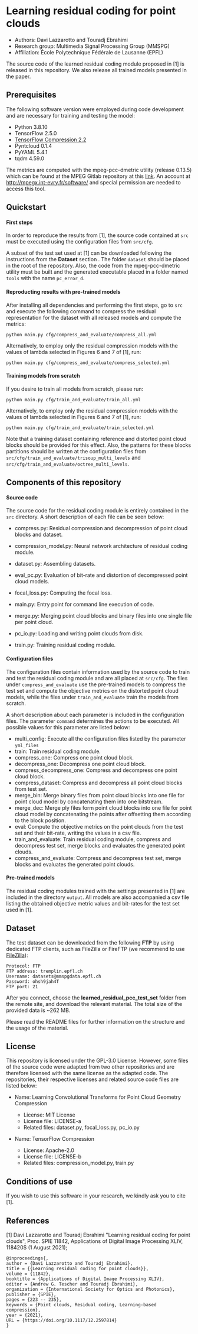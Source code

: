 # Learning residual coding for point clouds



 * Authors: Davi Lazzarotto and Touradj Ebrahimi
 * Research group: Multimedia Signal Processing Group (MMSPG)
 * Affiliation: École Polytechnique Fédérale de Lausanne (EPFL)

The source code of the learned residual coding module proposed in [1] is released in this repository. We also release all trained models presented in the paper. 



## Prerequisites

The following software version were employed during code development and are necessary for training and testing the model:

* Python 3.8.10
* TensorFlow 2.5.0
* [TensorFlow Compression 2.2](https://github.com/tensorflow/compression)
* Pyntcloud 0.1.4
* PyYAML 5.4.1
* tqdm 4.59.0

The metrics are computed with the mpeg-pcc-dmetric utility (release 0.13.5) which can be found at the MPEG Gitlab repository at this [link](http://mpegx.int-evry.fr/software/MPEG/PCC/mpeg-pcc-dmetric). An account at http://mpegx.int-evry.fr/software/ and special permission are needed to access this tool. 

## Quickstart

#### First steps

In order to reproduce the results from [1], the source code contained at ```src``` must be executed using the configuration files from ```src/cfg```.  

A subset of the test set used at [1] can be downloaded following the instructions from the **Dataset** section . The folder ```dataset``` should be placed in the root of the repository. Also, the code from the mpeg-pcc-dmetric utility must be built and the generated executable placed in a folder named ```tools``` with the name ```pc_error_d```.

#### Reproducting results with pre-trained models

After installing all dependencies and performing the first steps, go to ```src``` and execute the following command to compress the residual representation for the dataset with all released models and compute the metrics:

```python main.py cfg/compress_and_evaluate/compress_all.yml```

Alternatively, to employ only the residual compression models with the values of lambda selected in Figures 6 and 7 of [1], run:

```python main.py cfg/compress_and_evaluate/compress_selected.yml```

#### Training models from scratch

If you desire to train all models from scratch, please run:

```python main.py cfg/train_and_evaluate/train_all.yml```

Alternatively, to employ only the residual compression models with the values of lambda selected in Figures 6 and 7 of [1], run:

```python main.py cfg/train_and_evaluate/train_selected.yml```

Note that a training dataset containing reference and distorted point cloud blocks should be provided for this effect. Also, the patterns for these blocks partitions should be written at the configuration files from ```src/cfg/train_and_evaluate/trisoup_multi_levels``` and ```src/cfg/train_and_evaluate/octree_multi_levels```.

## Components of this repository

#### Source code

The source code for the residual coding module is entirely contained in the ```src``` directory. A short description of each file can be seen below:

* compress.py: Residual compression and decompression of point cloud blocks and dataset.
* compression_model.py: Neural network architecture of residual coding module.
* dataset.py: Assembling datasets.
* eval_pc.py: Evaluation of bit-rate and distortion of decompressed point cloud models.
* focal_loss.py: Computing the focal loss.

* main.py: Entry point for command line execution of code.
* merge.py: Merging point cloud blocks and binary files into one single file per point cloud.
* pc_io.py: Loading and writing point clouds from disk.
* train.py: Training residual coding module.

#### Configuration files

The configuration files contain information used by the source code to train and test the residual coding module and are all placed at ```src/cfg```. The files under ```compress_and_evaluate``` use the pre-trained models to compress the test set and compute the objective metrics on the distorted point cloud models, while the files under ```train_and_evaluate``` train the models from scratch. 

A short description about each parameter is included in the configuration files. The parameter ```command``` determines the actions to be executed. All possible values for this parameter are listed below:

* multi_config: Execute all the configuration files listed by the parameter ```yml_files```
* train: Train residual coding module.
* compress_one: Compress one point cloud block.
* decompress_one: Decompress one point cloud block.
* compress_decompress_one: Compress and decompress one point cloud block.
* compress_dataset: Compress and decompress all point cloud blocks from test set.
* merge_bin: Merge binary files from point cloud blocks into one file for point cloud model by concatenating them into one bitstream.
* merge_dec: Merge ply files form point cloud blocks into one file for point cloud model by concatenating the points after offsetting them according to the block position.
* eval: Compute the objective metrics on the point clouds from the test set and their bit-rate, writing the values in a csv file.
* train_and_evaluate: Train residual coding module, compress and decompress test set, merge blocks and evaluates the generated point clouds.
* compress_and_evaluate: Compress and decompress test set, merge blocks and evaluates the generated point clouds.

#### Pre-trained models

The residual coding modules trained with the settings presented in [1] are included in the directory ```output```. All models are also accompanied a csv file listing the obtained objective metric values and bit-rates for the test set used in [1].

## Dataset 

The test dataset can be downloaded from the following **FTP** by using dedicated FTP clients, such as FileZilla or FireFTP (we recommend to use [FileZilla](https://filezilla-project.org/)):

```
Protocol: FTP
FTP address: tremplin.epfl.ch
Username: datasets@mmspgdata.epfl.ch
Password: ohsh9jah4T
FTP port: 21
```

After you connect, choose the **learned_residual_pcc_test_set** folder from the remote site, and download the relevant material. The total size of the provided data is ~262 MB. 

Please read the README files for further information on the structure and the usage of the material.

## License

This repository is licensed under the GPL-3.0 License. However, some files of the source code were adapted from two other repositories and are therefore licensed with the same license as the adapted code. The repositories, their respective licenses and related source code files are listed below:

* Name: Learning Convolutional Transforms for Point Cloud Geometry Compression
  * License: MIT License
  * License file: LICENSE-a
  * Related files: dataset.py, focal_loss.py, pc_io.py

* Name: TensorFlow Compression
  * License: Apache-2.0
  * License file: LICENSE-b
  * Related files: compression_model.py, train.py

## Conditions of use

If you wish to use this software in your research, we kindly ask you to cite [1].

## References

[1] Davi Lazzarotto and Touradj Ebrahimi "Learning residual coding for point clouds", Proc. SPIE 11842, Applications of Digital Image Processing XLIV, 118420S (1 August 2021);

```
@inproceedings{,
author = {Davi Lazzarotto and Touradj Ebrahimi},
title = {{Learning residual coding for point clouds}},
volume = {11842},
booktitle = {Applications of Digital Image Processing XLIV},
editor = {Andrew G. Tescher and Touradj Ebrahimi},
organization = {International Society for Optics and Photonics},
publisher = {SPIE},
pages = {223 -- 235},
keywords = {Point clouds, Residual coding, Learning-based compression},
year = {2021},
URL = {https://doi.org/10.1117/12.2597814}
}
```

